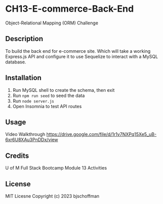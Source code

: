 # CH13-E-commerce-Back-End
Object-Relational Mapping (ORM) Challenge

## Description
To build the back end for e-commerce site.  Which will take a working Express.js API and configure it to use Sequelize to interact with a MySQL database.

## Installation
1. Run MySQL shell to create the schema, then exit
2. Run `npm run seed` to seed the data
3. Run `node server.js`
4. Open Insomnia to test API routes

## Usage
Video Walkthrough
https://drive.google.com/file/d/1r1v7NXPq15Xe5_uB-6xr6U8XAu3PnDDx/view

## Credits
U of M Full Stack Bootcamp Module 13 Activities

## License
MIT Licesne Copyright (c) 2023 bjschoffman

